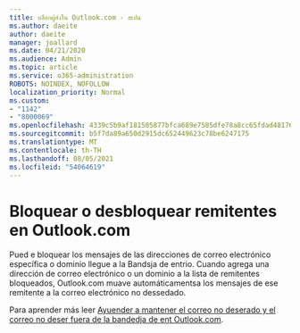 ```yaml
---
title: บล็อกผู้ส่งใน Outlook.com - สเปน
ms.author: daeite
author: daeite
manager: joallard
ms.date: 04/21/2020
ms.audience: Admin
ms.topic: article
ms.service: o365-administration
ROBOTS: NOINDEX, NOFOLLOW
localization_priority: Normal
ms.custom:
- "1142"
- "8000069"
ms.openlocfilehash: 4339c5b9af181505877bfca689e7585dfe78a8cc65fdad48176dd64b6c728543
ms.sourcegitcommit: b5f7da89a650d2915dc652449623c78be6247175
ms.translationtype: MT
ms.contentlocale: th-TH
ms.lasthandoff: 08/05/2021
ms.locfileid: "54064619"
---
```

# <a name="bloquear-o-desbloquear-remitentes-en-outlookcom"></a>Bloquear o desbloquear remitentes en Outlook.com

Pued e bloquear los mensajes de las direcciones de correo electrónico específica o dominio llegue a la Bandsja de entrio. Cuando agrega una dirección de correo electrónico o un dominio a la lista de remitentes bloqueados, Outlook.com muave automáticamentsa los mensajes de ese remitente a la correo electrónico no dessedado.

Para aprender más leer [Ayuender a mantener el correo no deserado y el correo no deser fuera de la bandedja de ent Outlook.com](https://support.office.com/es-es/article/a3ece97b-82f8-4a5e-9ac3-e92fa6427ae4?wt.mc_id=Office_Outlook_com_Alchemy).